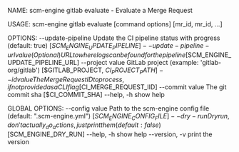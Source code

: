 NAME:
   scm-engine gitlab evaluate - Evaluate a Merge Request

USAGE:
   scm-engine gitlab evaluate [command options]  [mr_id, mr_id, ...]

OPTIONS:
   --update-pipeline            Update the CI pipeline status with progress (default: true) [$SCM_ENGINE_UPDATE_PIPELINE]
   --update-pipeline-url value  (Optional) URL to where logs can be found for the pipeline [$SCM_ENGINE_UPDATE_PIPELINE_URL]
   --project value              GitLab project (example: 'gitlab-org/gitlab') [$GITLAB_PROJECT, $CI_PROJECT_PATH]
   --id value                   The Merge Request ID to process, if not provided as a CLI flag [$CI_MERGE_REQUEST_IID]
   --commit value               The git commit sha [$CI_COMMIT_SHA]
   --help, -h                   show help

GLOBAL OPTIONS:
   --config value  Path to the scm-engine config file (default: ".scm-engine.yml") [$SCM_ENGINE_CONFIG_FILE]
   --dry-run       Dry run, don't actually _do_ actions, just print them (default: false) [$SCM_ENGINE_DRY_RUN]
   --help, -h      show help
   --version, -v   print the version

